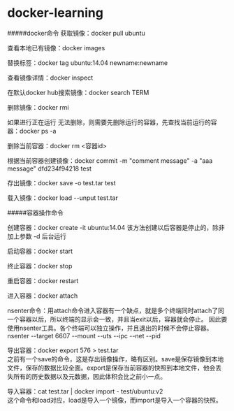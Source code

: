 # docker-learning

#####docker命令
获取镜像：docker pull ubuntu  

查看本地已有镜像：docker images  

替换标签：docker tag ubuntu:14.04 newname:newname  

查看镜像详情：docker inspect <imaeg id>  

在默认docker hub搜索镜像：docker search TERM  

删除镜像：docker rmi <image id>  

如果进行正在运行 无法删除，则需要先删除运行的容器，先查找当前运行的容器：docker ps -a  

删除当前容器：docker rm <容器id>  

根据当前容器创建镜像：docker commit -m "comment message" -a "aaa message" dfd234f94218 test  

存出镜像：docker save -o test.tar test  

载入镜像：docker load --unput test.tar  

#####容器操作命令

创建容器：docker create -it ubuntu:14.04 该方法创建以后容器是停止的，除非加上参数 -d 后台运行  

启动容器：docker start <container id>  

终止容器：docker stop <container id>  

重启容器：docker restart <container id>  

进入容器：docker attach <container id>  

nsenter命令：用attach命令进入容器有一个缺点，就是多个终端同时attach了同一个容器以后，所以终端的显示会一致，并且当exit以后，容器就会停止。 因此要使用nsenter工具。各个终端可以独立操作，并且退出的时候不会停止容器。  
nsenter --target 6607 --mount --uts --ipc --net --pid  

导出容器：docker export 576 > test.tar  
之前有一个save的命令，这是存出镜像操作，略有区别。save是保存镜像到本地文件，保存的数据比较全面。export是保存当前容器的快照到本地文件，他会丢失所有的历史数据以及元数据，因此体积会比之前小一点。  

导入容器：cat test.tar | docker import - test/ubuntu:v2  
这个命令和load对应，load是导入一个镜像，而import是导入一个容器的快照。  


















